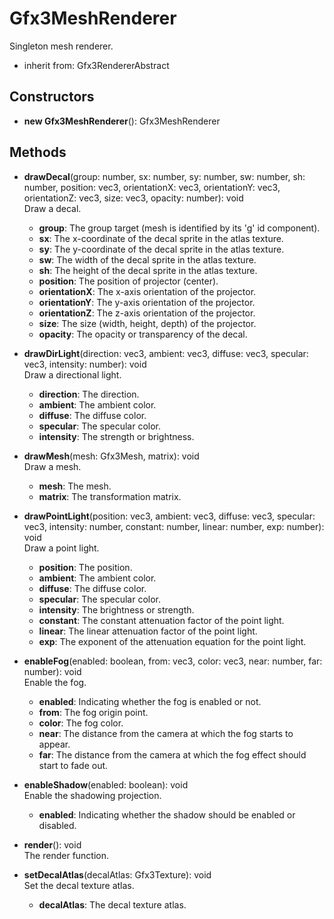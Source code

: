 # Gfx3MeshRenderer

Singleton mesh renderer.
- inherit from: Gfx3RendererAbstract
## Constructors
- **new Gfx3MeshRenderer**(): Gfx3MeshRenderer   
## Methods
- **drawDecal**(group: number, sx: number, sy: number, sw: number, sh: number, position: vec3, orientationX: vec3, orientationY: vec3, orientationZ: vec3, size: vec3, opacity: number): void   
Draw a decal.
   - **group**: The group target (mesh is identified by its 'g' id component).
   - **sx**: The x-coordinate of the decal sprite in the atlas texture.
   - **sy**: The y-coordinate of the decal sprite in the atlas texture.
   - **sw**: The width of the decal sprite in the atlas texture.
   - **sh**: The height of the decal sprite in the atlas texture.
   - **position**: The position of projector (center).
   - **orientationX**: The x-axis orientation of the projector.
   - **orientationY**: The y-axis orientation of the projector.
   - **orientationZ**: The z-axis orientation of the projector.
   - **size**: The size (width, height, depth) of the projector.
   - **opacity**: The opacity or transparency of the decal.

- **drawDirLight**(direction: vec3, ambient: vec3, diffuse: vec3, specular: vec3, intensity: number): void   
Draw a directional light.
   - **direction**: The direction.
   - **ambient**: The ambient color.
   - **diffuse**: The diffuse color.
   - **specular**: The specular color.
   - **intensity**: The strength or brightness.

- **drawMesh**(mesh: Gfx3Mesh, matrix): void   
Draw a mesh.
   - **mesh**: The mesh.
   - **matrix**: The transformation matrix.

- **drawPointLight**(position: vec3, ambient: vec3, diffuse: vec3, specular: vec3, intensity: number, constant: number, linear: number, exp: number): void   
Draw a point light.
   - **position**: The position.
   - **ambient**: The ambient color.
   - **diffuse**: The diffuse color.
   - **specular**: The specular color.
   - **intensity**: The brightness or strength.
   - **constant**: The constant attenuation factor of the point light.
   - **linear**: The linear attenuation factor of the point light.
   - **exp**: The exponent of the attenuation equation for the point light.

- **enableFog**(enabled: boolean, from: vec3, color: vec3, near: number, far: number): void   
Enable the fog.
   - **enabled**: Indicating whether the fog is enabled or not.
   - **from**: The fog origin point.
   - **color**: The fog color.
   - **near**: The distance from the camera at which the fog starts to appear.
   - **far**: The distance from the camera at which the fog effect should start to fade out.

- **enableShadow**(enabled: boolean): void   
Enable the shadowing projection.
   - **enabled**: Indicating whether the shadow should be enabled or disabled.

- **render**(): void   
The render function.

- **setDecalAtlas**(decalAtlas: Gfx3Texture): void   
Set the decal texture atlas.
   - **decalAtlas**: The decal texture atlas.
